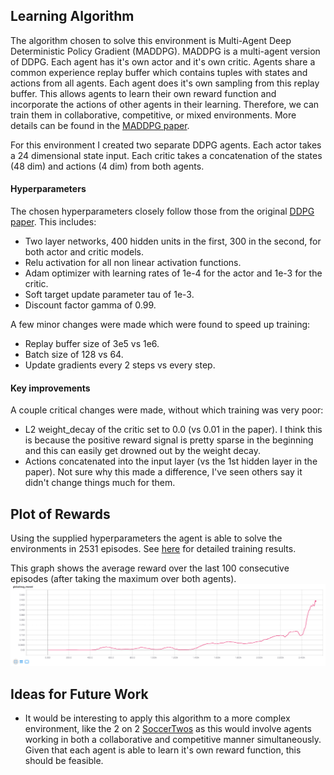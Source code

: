 ## Learning Algorithm
The algorithm chosen to solve this environment is Multi-Agent Deep Deterministic Policy Gradient (MADDPG).  MADDPG is a multi-agent version of DDPG.  Each agent has it's own actor and it's own critic.  Agents share a common experience replay buffer which contains tuples with states and actions from all agents.  Each agent does it's own sampling from this replay buffer.  This allows agents to learn their own reward function and incorporate the actions of other agents in their learning.  Therefore, we can train them in collaborative, competitive, or mixed environments.  More details can be found in the [MADDPG paper](https://arxiv.org/abs/1706.02275).

For this environment I created two separate DDPG agents.  Each actor takes a 24 dimensional state input.  Each critic takes a concatenation of the states (48 dim) and actions (4 dim) from both agents.


#### Hyperparameters
The chosen hyperparameters closely follow those from the original [DDPG paper](https://arxiv.org/abs/1509.02971).  This includes:
  - Two layer networks, 400 hidden units in the first, 300 in the second, for both actor and critic models.
  - Relu activation for all non linear activation functions.
  - Adam optimizer with learning rates of 1e-4 for the actor and 1e-3 for the critic.
  - Soft target update parameter tau of 1e-3.
  - Discount factor gamma of 0.99.

A few minor changes were made which were found to speed up training:
  - Replay buffer size of 3e5 vs 1e6.
  - Batch size of 128 vs 64.
  - Update gradients every 2 steps vs every step.

#### Key improvements
A couple critical changes were made, without which training was very poor:
  - L2 weight_decay of the critic set to 0.0 (vs 0.01 in the paper).  I think this is because the positive reward signal is pretty sparse in the beginning and this can easily get drowned out by the weight decay.
  - Actions concatenated into the input layer (vs the 1st hidden layer in the paper).  Not sure why this made a difference, I've seen others say it didn't change things much for them.


## Plot of Rewards
Using the supplied hyperparameters the agent is able to solve the environments in 2531 episodes.  See [here](assets/training_output.txt) for detailed training results.

This graph shows the average reward over the last 100 consecutive episodes (after taking the maximum over both agents).
![results](assets/results.png)


## Ideas for Future Work
  - It would be interesting to apply this algorithm to a more complex environment, like the 2 on 2 [SoccerTwos](https://github.com/Unity-Technologies/ml-agents/blob/master/docs/Learning-Environment-Examples.md#soccer-twos) as this would involve agents working in both a collaborative and competitive manner simultaneously.  Given that each agent is able to learn it's own reward function, this should be feasible.
